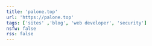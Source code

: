 ```yaml
---
title: 'palone.top'
url: 'https://palone.top'
tags: ['sites' ,'blog', 'web developer', 'security']
nsfw: false
rss: false
---
```

